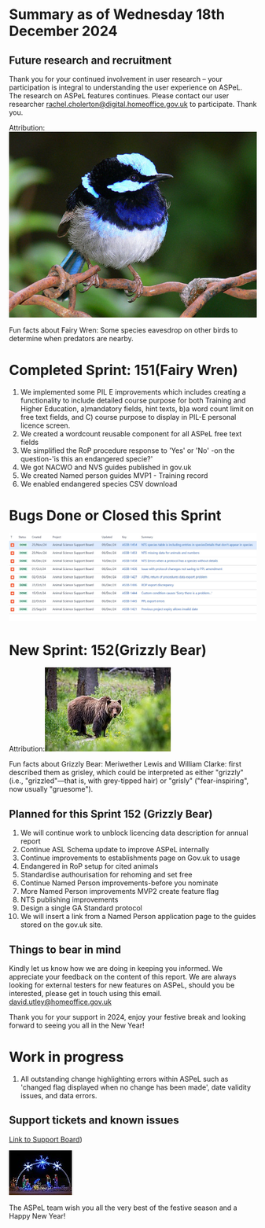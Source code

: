 # Summary as of Wednesday 18th December 2024



## Future research and recruitment 

Thank you for your continued involvement in user research – your participation is integral to understanding the user experience on ASPeL. The research on ASPeL features continues. Please contact our user researcher rachel.cholerton@digital.homeoffice.gov.uk to participate. Thank you.  
 










Attribution:
![[User:Jaganath, CC BY-SA 3.0 <http://creativecommons.org/licenses/by-sa/3.0/>, via Wikimedia Commons](https://commons.wikimedia.org/wiki/Category:CC-BY-SA-3.0-migrated)](FairyWren.jpg)







Fun facts about Fairy Wren:
Some species eavesdrop on other birds to determine when predators are nearby.





# Completed Sprint: 151(Fairy Wren)

1) We implemented some PIL E improvements which includes creating a functionality to include detailed course purpose for both Training and Higher   Education, a)mandatory fields, hint texts, b)a word count limit on free text fields, and C) course purpose to display in PIL-E personal licence screen.
2) We created a wordcount reusable component for all ASPeL free text fields 
3) We simplified the RoP procedure response to 'Yes' or 'No' -on the question-'is this an endangered specie?'
4) We got NACWO and NVS guides published in gov.uk
5) We created Named person guides MVP1 - Training record
6) We enabled endangered species CSV download
   


   

# Bugs Done or Closed this Sprint
![Bugs Done or Closed 25092024](Bugs181224.jpg) 




# New Sprint: 152(Grizzly Bear)








Attribution:![Dwayne Reilander, CC BY-SA 4.0 <https://creativecommons.org/licenses/by-sa/4.0>, via Wikimedia Commons](graphs/256px-grizzly_bear.jpg)





 
Fun facts about Grizzly Bear: Meriwether Lewis and William Clarke: first described them as grisley, which could be interpreted as either "grizzly" (i.e., "grizzled"—that is, with grey-tipped hair) or "grisly" ("fear-inspiring", now usually "gruesome"). 





## Planned for this Sprint 152 (Grizzly Bear)

1) We will continue work to unblock licencing data description for annual report
2) Continue ASL Schema update to improve ASPeL internally
3) Continue improvements to establishments page on Gov.uk to usage
4) Endangered in RoP setup for cited animals
5) Standardise authourisation for rehoming and set free
6) Continue Named Person improvements-before you nominate
7) More Named Person improvements MVP2 create feature flag
8) NTS publishing improvements
9) Design a single GA Standard protocol
10) We will insert a link from a Named Person application page to the guides stored on the gov.uk site.




   


   

## Things to bear in mind
Kindly let us know how we are doing in keeping you informed. We appreciate your feedback on the content of this report. 
We are always looking for external testers for new features on ASPeL, should you be interested, please get in touch using this email. david.utley@homeoffice.gov.uk

Thank you for your support in 2024, enjoy your festive break and looking forward to seeing you all in the New Year!

# Work in progress
1) All outstanding change highlighting errors within ASPeL such as 'changed flag displayed when no change has been made', date validity issues, and data errors. 
  

   
 
   
## Support tickets and known issues
[Link to Support Board](https://collaboration.homeoffice.gov.uk/jira/secure/RapidBoard.jspa?rapidView=1717))



![Compliments of the season](graphs/128px-NativityChristmasLights.jpg)

  

The ASPeL team wish you all the very best of the festive season and a Happy New Year!
